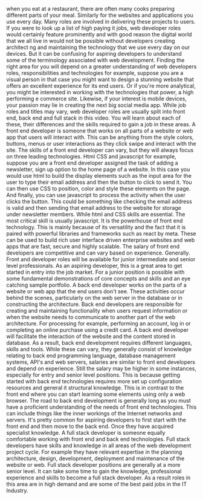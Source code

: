 when you eat at a restaurant, there are often many cooks preparing different parts of your meal. Similarly for the websites and applications you use every day. Many roles are involved in delivering these projects to users. If you were to look up a list of high paying it jobs, web developer roles would certainly feature prominently and with good reason the digital world that we all live in would not be possible without developers creating architect ng and maintaining the technology that we use every day on our devices. But it can be confusing for aspiring developers to understand some of the terminology associated with web development. Finding the right area for you will depend on a greater understanding of web developers roles, responsibilities and technologies for example, suppose you are a visual person in that case you might want to design a stunning website that offers an excellent experience for its end users. Or if you're more analytical, you might be interested in working with the technologies that power, a high performing e commerce site. Likewise, if your interest is mobile devices, your passion may lie in creating the next big social media app. While job roles and titles may vary, web developer roles are usually split into front end, back end and full stack in this video. You will learn about each of these, their differences and the skills required to gain a job in these areas. A front end developer is someone that works on all parts of a website or web app that users will interact with. This can be anything from the style colors, buttons, menus or user interactions as they click swipe and interact with the site. The skills of a front end developer can vary, but they will always focus on three leading technologies. Html CSS and javascript for example, suppose you are a front end developer assigned the task of adding a newsletter, sign up option to the home page of a website. In this case you would use html to build the display elements such as the input area for the user to type their email address and then the button to click to send it. You can then use CSS to position, color and style these elements on the page. And finally, you can use javascript to process the activity when the user clicks the button. This could be something like checking the email address is valid and then sending that email address to the website for storage under newsletter members. While html and CSS skills are essential. The most critical skill is usually javascript. It is the powerhouse of front end technology. This is mainly because of its versatility and the fact that it is paired with powerful libraries and frameworks such as react by meta. These can be used to build rich user interface driven enterprise websites and web apps that are fast, secure and highly scalable. The salary of front end developers are competitive and can vary based on experience. Generally. Front and developer roles will be available for junior intermediate and senior level professionals. As an aspiring developer, this is a great area to get started in entry into the job market. For a junior position is possible with some fundamental demonstrations of core concepts and skills and an eye catching sample portfolio. A back end developer works on the parts of a website or web app that the end users don't see. These activities occur behind the scenes, particularly on the web server in the database or in constructing the architecture. Back end developers are responsible for creating and maintaining functionality when users request information or when the website needs to communicate to another part of the web architecture. For processing for example, performing an account, log in or completing an online purchase using a credit card. A back end developer will facilitate the interaction of the website and the content stored in database. As a result, back end development requires different languages, skills and tools. While these can vary, they generally consist of knowledge relating to back end programming language, database management systems, API's and web servers, salaries are similar to front end developers and depend on experience. Still the salary may be higher in some instances, especially for entry and senior level positions. This is because getting started with back end technologies requires more set up configuration resources and general it structural knowledge. This is in contrast to the front end where you can start learning some elements using only a web browser. The road to back end development is generally long as you must have a proficient understanding of the needs of front end technologies. This can include things like the inner workings of the Internet networks and servers. It's pretty common for aspiring developers to first start with the front end and then move to the back end. Once they have acquired specialist knowledge. A full stack developer is someone equally comfortable working with front end and back end technologies. Full stack developers have skills and knowledge in all areas of the web development project cycle. For example they have relevant expertise in the planning architecture, design, development, deployment and maintenance of the website or web. Full stack developer positions are generally at a more senior level. It can take some time to gain the knowledge, professional experience and skills to become a full stack developer. As a result roles in this area are in high demand and are some of the best paid jobs in the IT Industry.